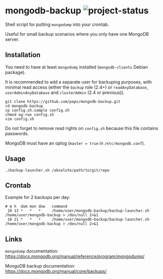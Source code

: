 mongodb-backup ![project-status](http://stillmaintained.com/paps/mongodb-backup.png)
====================================================================================

Shell script for putting `mongodump` into your crontab.

Useful for small backup scenarios where you only have one MongoDB server.

Installation
------------

You need to have at least `mongodump` installed (`mongodb-clients` Debian package).

It is recommended to add a separate user for backuping purposes, with minimal read access (either the `backup` role (2.4+) or `readAnyDatabase`, `userAdminAnyDatabase` and `clusterAdmin` (2.4 or previous)).

    git clone https://github.com/paps/mongodb-backup.git
    cd mongodb-backup
    cp config.sh.sample config.sh
    chmod og-rwx config.sh
    vim config.sh

Do not forget to remove read rights on `config.sh` because this file contains passwords.

MongoDB must have an oplog (`master = true` in `/etc/mongodb.conf`).

Usage
-----

`./backup-launcher.sh /absolute/path/to/git/repo`

Crontab
-------

Example for 2 backups per day:

    # m h  dom mon dow   command
     10 13 *   *   *     /home/user/mongodb-backup/backup-launcher.sh /home/user/mongodb-backup > /dev/null 2>&1
     10 21 *   *   *     /home/user/mongodb-backup/backup-launcher.sh /home/user/mongodb-backup > /dev/null 2>&1

Links
-----

`mongodump` documentation: https://docs.mongodb.org/manual/reference/program/mongodump/

MongoDB backup documentation: https://docs.mongodb.org/manual/core/backups/
